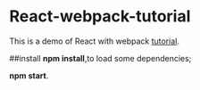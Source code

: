 # React-webpack-tutorial
This is a demo of React with webpack [tutorial](https://github.com/zhaiyjgithub/article.git). 

##install
**npm install**,to load some dependencies;

**npm start**.


